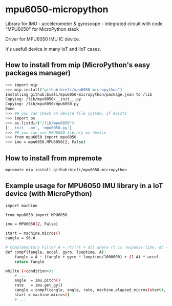 # mpu6050-micropython

Library for IMU - accelerometer & gyroscope - integrated circuit with code "MPU6050" for MicroPython stack

Driver for MPU6050 IMU IC device.

It's usefull device in many IoT and IIoT cases.


## How to install from mip (MicroPython's easy packages manager)

```bash
>>> import mip
>>> mip.install("github:bieli/mpu6050-micropython")
Installing github:bieli/mpu6050-micropython/package.json to /lib
Copying: /lib/mpu6050/__init__.py
Copying: /lib/mpu6050/mpu6050.py
Done
>>> ## you can check on device file system, if exists
>>> import os
>>> os.listdir("/lib/mpu6050")
['__init__.py', 'mpu6050.py']
>>> ## you can use MPU6050 library on device
>>> from mpu6050 import mpu6050
>>> imu = mpu6050.MPU6050(2, False)
```

## How to install from mpremote

```bash
mpremote mip install github:bieli/mpu6050-micropython
```

## Example usage for MPU6050 IMU library in a IoT device (with MicroPython)

```bash
import machine

from mpu6050 import MPU6050

imu = MPU6050(2, False)

start = machine.micros()
cangle = 90.0

# Complementary Filter A = rt/(rt + dt) where rt is response time, dt = period
def compf(fangle, accel, gyro, looptime, A):
    fangle = A * (fangle + gyro * looptime/1000000) + (1-A) * accel
    return fangle

whilte (<condition>):
    # ...
    angle  = imu.pitch()
    rate   = imu.get_gy()
    cangle = compf(cangle, angle, rate, machine.elapsed_micros(start), 0.91)
    start = machine.micros()
    # ...

```